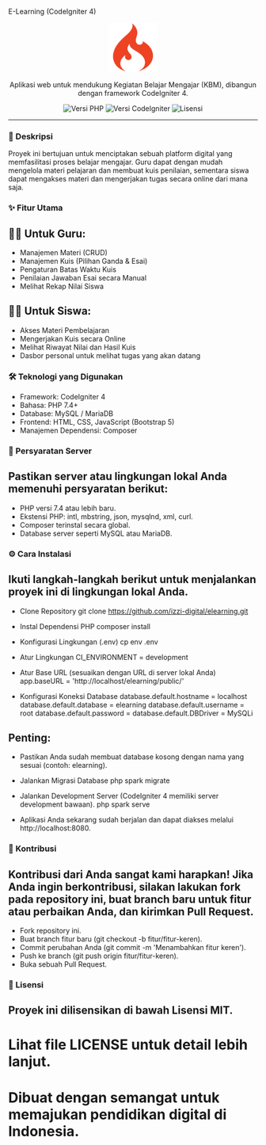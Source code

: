 E-Learning (CodeIgniter 4)

<p align="center">
<img src="https://raw.githubusercontent.com/devicons/devicon/master/icons/codeigniter/codeigniter-plain.svg" alt="Logo CodeIgniter" width="100"/>
</p>
<p align="center">Aplikasi web untuk mendukung Kegiatan Belajar Mengajar (KBM), dibangun dengan framework CodeIgniter 4.</p>
<p align="center">
<img src="https://img.shields.io/badge/PHP-%3E%3D%207.4-8892BF.svg?style=for-the-badge&logo=php" alt="Versi PHP">
<img src="https://img.shields.io/badge/CodeIgniter-4.x-DD4814.svg?style=for-the-badge&logo=codeigniter" alt="Versi CodeIgniter">
<img src="https://img.shields.io/badge/Lisensi-MIT-green.svg?style=for-the-badge" alt="Lisensi">
</p>

---

### 📝 Deskripsi

Proyek ini bertujuan untuk menciptakan sebuah platform digital yang memfasilitasi proses belajar mengajar. Guru dapat dengan mudah mengelola materi pelajaran dan membuat kuis penilaian, sementara siswa dapat mengakses materi dan mengerjakan tugas secara online dari mana saja.

### ✨ Fitur Utama

## 👨‍🏫 Untuk Guru:

- Manajemen Materi (CRUD)
- Manajemen Kuis (Pilihan Ganda & Esai)
- Pengaturan Batas Waktu Kuis
- Penilaian Jawaban Esai secara Manual
- Melihat Rekap Nilai Siswa

## 👨‍🎓 Untuk Siswa:

- Akses Materi Pembelajaran
- Mengerjakan Kuis secara Online
- Melihat Riwayat Nilai dan Hasil Kuis
- Dasbor personal untuk melihat tugas yang akan datang

### 🛠️ Teknologi yang Digunakan

- Framework: CodeIgniter 4
- Bahasa: PHP 7.4+
- Database: MySQL / MariaDB
- Frontend: HTML, CSS, JavaScript (Bootstrap 5)
- Manajemen Dependensi: Composer

### 🚀 Persyaratan Server

## Pastikan server atau lingkungan lokal Anda memenuhi persyaratan berikut:

- PHP versi 7.4 atau lebih baru.
- Ekstensi PHP: intl, mbstring, json, mysqlnd, xml, curl.
- Composer terinstal secara global.
- Database server seperti MySQL atau MariaDB.

### ⚙️ Cara Instalasi

## Ikuti langkah-langkah berikut untuk menjalankan proyek ini di lingkungan lokal Anda.

- Clone Repository
  git clone https://github.com/izzi-digital/elearning.git

- Instal Dependensi PHP
  composer install

- Konfigurasi Lingkungan (.env)
  cp env .env

- Atur Lingkungan
  CI_ENVIRONMENT = development

- Atur Base URL (sesuaikan dengan URL di server lokal Anda)
  app.baseURL = 'http://localhost/elearning/public/'

- Konfigurasi Koneksi Database
  database.default.hostname = localhost
  database.default.database = elearning
  database.default.username = root
  database.default.password =
  database.default.DBDriver = MySQLi

## Penting:

- Pastikan Anda sudah membuat database kosong dengan nama yang sesuai (contoh: elearning).
- Jalankan Migrasi Database
  php spark migrate

- Jalankan Development Server (CodeIgniter 4 memiliki server development bawaan).
  php spark serve

- Aplikasi Anda sekarang sudah berjalan dan dapat diakses melalui http://localhost:8080.

### 🤝 Kontribusi

## Kontribusi dari Anda sangat kami harapkan! Jika Anda ingin berkontribusi, silakan lakukan fork pada repository ini, buat branch baru untuk fitur atau perbaikan Anda, dan kirimkan Pull Request.

- Fork repository ini.
- Buat branch fitur baru (git checkout -b fitur/fitur-keren).
- Commit perubahan Anda (git commit -m 'Menambahkan fitur keren').
- Push ke branch (git push origin fitur/fitur-keren).
- Buka sebuah Pull Request.

### 📄 Lisensi

## Proyek ini dilisensikan di bawah Lisensi MIT.

# Lihat file LICENSE untuk detail lebih lanjut.

# Dibuat dengan semangat untuk memajukan pendidikan digital di Indonesia.
